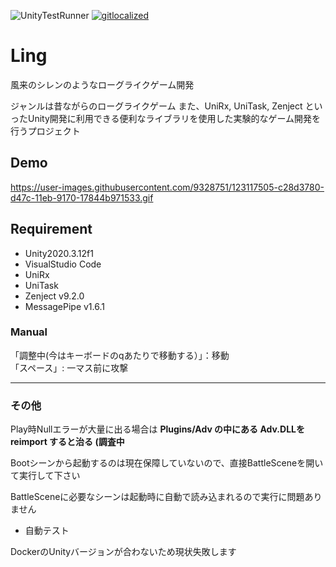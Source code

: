 ![UnityTestRunner](https://github.com/SakaToshi/Ling/workflows/UnityTestRunner/badge.svg?branch=master)
[![gitlocalized ](https://gitlocalize.com/repo/6223/en/badge.svg)](https://gitlocalize.com/repo/6223/en?utm_source=badge)

# Ling
風来のシレンのようなローグライクゲーム開発

ジャンルは昔ながらのローグライクゲーム
また、UniRx, UniTask, Zenject といったUnity開発に利用できる便利なライブラリを使用した実験的なゲーム開発を行うプロジェクト

## Demo
https://user-images.githubusercontent.com/9328751/123117505-c28d3780-d47c-11eb-9170-17844b971533.gif

## Requirement

* Unity2020.3.12f1
* VisualStudio Code
* UniRx
* UniTask
* Zenject v9.2.0
* MessagePipe v1.6.1

### Manual
「調整中(今はキーボードのqあたりで移動する）」：移動<br>
「スペース」: 一マス前に攻撃

-----
### その他
Play時Nullエラーが大量に出る場合は
**Plugins/Adv の中にある Adv.DLLを reimport すると治る (調査中**

Bootシーンから起動するのは現在保障していないので、直接BattleSceneを開いて実行して下さい

BattleSceneに必要なシーンは起動時に自動で読み込まれるので実行に問題ありません


- 自動テスト

DockerのUnityバージョンが合わないため現状失敗します
